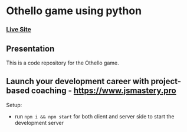 # Othello game using python 

### [Live Site](https://github.com/FouadAE/othello-game-python/blob/master/first%20move.PNG)


## Presentation
This is a code repository for the Othello game. 

## Launch your development career with project-based coaching - https://www.jsmastery.pro

Setup:
- run ```npm i && npm start``` for both client and server side to start the development server

